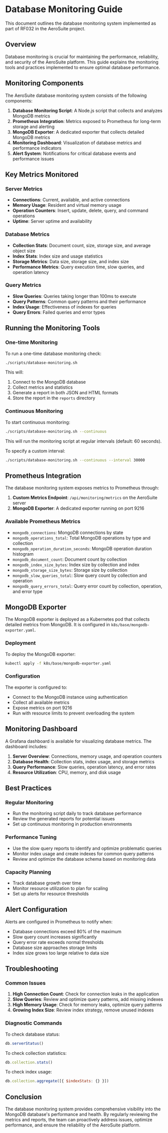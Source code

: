# Database Monitoring Guide

This document outlines the database monitoring system implemented as part of RF032 in the AeroSuite project.

## Overview

Database monitoring is crucial for maintaining the performance, reliability, and security of the AeroSuite platform. This guide explains the monitoring tools and practices implemented to ensure optimal database performance.

## Monitoring Components

The AeroSuite database monitoring system consists of the following components:

1. **Database Monitoring Script**: A Node.js script that collects and analyzes MongoDB metrics
2. **Prometheus Integration**: Metrics exposed to Prometheus for long-term storage and alerting
3. **MongoDB Exporter**: A dedicated exporter that collects detailed MongoDB metrics
4. **Monitoring Dashboard**: Visualization of database metrics and performance indicators
5. **Alert System**: Notifications for critical database events and performance issues

## Key Metrics Monitored

### Server Metrics

- **Connections**: Current, available, and active connections
- **Memory Usage**: Resident and virtual memory usage
- **Operation Counters**: Insert, update, delete, query, and command operations
- **Uptime**: Server uptime and availability

### Database Metrics

- **Collection Stats**: Document count, size, storage size, and average object size
- **Index Stats**: Index size and usage statistics
- **Storage Metrics**: Data size, storage size, and index size
- **Performance Metrics**: Query execution time, slow queries, and operation latency

### Query Metrics

- **Slow Queries**: Queries taking longer than 100ms to execute
- **Query Patterns**: Common query patterns and their performance
- **Index Usage**: Effectiveness of indexes for queries
- **Query Errors**: Failed queries and error types

## Running the Monitoring Tools

### One-time Monitoring

To run a one-time database monitoring check:

```bash
./scripts/database-monitoring.sh
```

This will:
1. Connect to the MongoDB database
2. Collect metrics and statistics
3. Generate a report in both JSON and HTML formats
4. Store the report in the `reports` directory

### Continuous Monitoring

To start continuous monitoring:

```bash
./scripts/database-monitoring.sh --continuous
```

This will run the monitoring script at regular intervals (default: 60 seconds).

To specify a custom interval:

```bash
./scripts/database-monitoring.sh --continuous --interval 30000
```

## Prometheus Integration

The database monitoring system exposes metrics to Prometheus through:

1. **Custom Metrics Endpoint**: `/api/monitoring/metrics` on the AeroSuite server
2. **MongoDB Exporter**: A dedicated exporter running on port 9216

### Available Prometheus Metrics

- `mongodb_connections`: MongoDB connections by state
- `mongodb_operations_total`: Total MongoDB operations by type and collection
- `mongodb_operation_duration_seconds`: MongoDB operation duration histogram
- `mongodb_document_count`: Document count by collection
- `mongodb_index_size_bytes`: Index size by collection and index
- `mongodb_storage_size_bytes`: Storage size by collection
- `mongodb_slow_queries_total`: Slow query count by collection and operation
- `mongodb_query_errors_total`: Query error count by collection, operation, and error type

## MongoDB Exporter

The MongoDB exporter is deployed as a Kubernetes pod that collects detailed metrics from MongoDB. It is configured in `k8s/base/mongodb-exporter.yaml`.

### Deployment

To deploy the MongoDB exporter:

```bash
kubectl apply -f k8s/base/mongodb-exporter.yaml
```

### Configuration

The exporter is configured to:
- Connect to the MongoDB instance using authentication
- Collect all available metrics
- Expose metrics on port 9216
- Run with resource limits to prevent overloading the system

## Monitoring Dashboard

A Grafana dashboard is available for visualizing database metrics. The dashboard includes:

1. **Server Overview**: Connections, memory usage, and operation counters
2. **Database Health**: Collection stats, index usage, and storage metrics
3. **Query Performance**: Slow queries, operation latency, and error rates
4. **Resource Utilization**: CPU, memory, and disk usage

## Best Practices

### Regular Monitoring

- Run the monitoring script daily to track database performance
- Review the generated reports for potential issues
- Set up continuous monitoring in production environments

### Performance Tuning

- Use the slow query reports to identify and optimize problematic queries
- Monitor index usage and create indexes for common query patterns
- Review and optimize the database schema based on monitoring data

### Capacity Planning

- Track database growth over time
- Monitor resource utilization to plan for scaling
- Set up alerts for resource thresholds

## Alert Configuration

Alerts are configured in Prometheus to notify when:

- Database connections exceed 80% of the maximum
- Slow query count increases significantly
- Query error rate exceeds normal thresholds
- Database size approaches storage limits
- Index size grows too large relative to data size

## Troubleshooting

### Common Issues

1. **High Connection Count**: Check for connection leaks in the application
2. **Slow Queries**: Review and optimize query patterns, add missing indexes
3. **High Memory Usage**: Check for memory leaks, optimize query patterns
4. **Growing Index Size**: Review index strategy, remove unused indexes

### Diagnostic Commands

To check database status:

```javascript
db.serverStatus()
```

To check collection statistics:

```javascript
db.collection.stats()
```

To check index usage:

```javascript
db.collection.aggregate([{ $indexStats: {} }])
```

## Conclusion

The database monitoring system provides comprehensive visibility into the MongoDB database's performance and health. By regularly reviewing the metrics and reports, the team can proactively address issues, optimize performance, and ensure the reliability of the AeroSuite platform. 